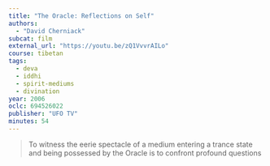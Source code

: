 ```yaml
---
title: "The Oracle: Reflections on Self"
authors:
  - "David Cherniack"
subcat: film
external_url: "https://youtu.be/zQ1VvvrAILo"
course: tibetan
tags:
  - deva
  - iddhi
  - spirit-mediums
  - divination
year: 2006
oclc: 694526022
publisher: "UFO TV"
minutes: 54
---
```


> To witness the eerie spectacle of a medium entering a trance state and being possessed by the Oracle is to confront profound questions
